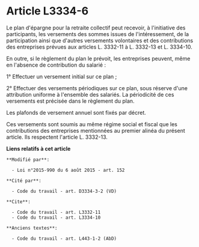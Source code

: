 # Article L3334-6

Le plan d'épargne pour la retraite collectif peut recevoir, à l'initiative des participants, les versements des sommes issues
de l'intéressement, de la participation ainsi que d'autres versements volontaires et des contributions des entreprises
prévues aux articles L. 3332-11 à L. 3332-13 et L. 3334-10. 

En outre, si le règlement du plan le prévoit, les entreprises peuvent, même en l'absence de contribution du salarié : 

1° Effectuer un versement initial sur ce plan ; 

2° Effectuer des versements périodiques sur ce plan, sous réserve d'une attribution uniforme à l'ensemble des salariés. La
périodicité de ces versements est précisée dans le règlement du plan. 

Les plafonds de versement annuel sont fixés par décret. 

Ces versements sont soumis au même régime social et fiscal que les contributions des entreprises mentionnées au premier
alinéa du présent article. Ils respectent l'article L. 3332-13.

**Liens relatifs à cet article**

	**Modifié par**:

	  - Loi n°2015-990 du 6 août 2015 - art. 152

	**Cité par**:

	  - Code du travail - art. D3334-3-2 (VD)

	**Cite**:

	  - Code du travail - art. L3332-11
	  - Code du travail - art. L3334-10

	**Anciens textes**:

	  - Code du travail - art. L443-1-2 (AbD)

